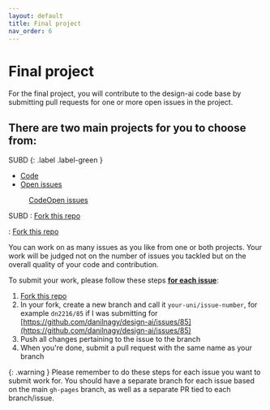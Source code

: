 ```yaml
---
layout: default
title: Final project
nav_order: 6
---
```


# Final project

For the final project, you will contribute to the design-ai code base by submitting pull requests for one or more open issues in the project.

## There are two main projects for you to choose from:

SUBD
{: .label .label-green }

- [Code](https://github.com/danilnagy/design-ai/tree/gh-pages/docs/projects/packing)
- [Open issues](https://github.com/danilnagy/design-ai/labels/subd)

<dl>
<dt></dt>
<dd><a href="https://github.com/danilnagy/design-ai/tree/gh-pages/docs/projects/packing">Code</a><a href="https://github.com/danilnagy/design-ai/labels/subd">Open issues</a></dd>
</dl>

SUBD
: [Fork this repo](https://github.com/danilnagy/design-ai/fork)

: [Fork this repo](https://github.com/danilnagy/design-ai/fork)

You can work on as many issues as you like from one or both projects. Your work will be judged not on the number of issues you tackled but on the overall quality of your code and contribution.

To submit your work, please follow these steps **<u>for each issue</u>**:

1. [Fork this repo](https://github.com/danilnagy/design-ai/fork)
2. In your fork, create a new branch and call it `your-uni/issue-number`, for example `dn2216/85` if I was submitting for [https://github.com/danilnagy/design-ai/issues/85](https://github.com/danilnagy/design-ai/issues/85)
3. Push all changes pertaining to the issue to the branch
4. When you're done, submit a pull request with the same name as your branch

{: .warning }
Please remember to do these steps for each issue you want to submit work for. You should have a separate branch for each issue based on the main `gh-pages` branch, as well as a separate PR tied to each branch/issue.
